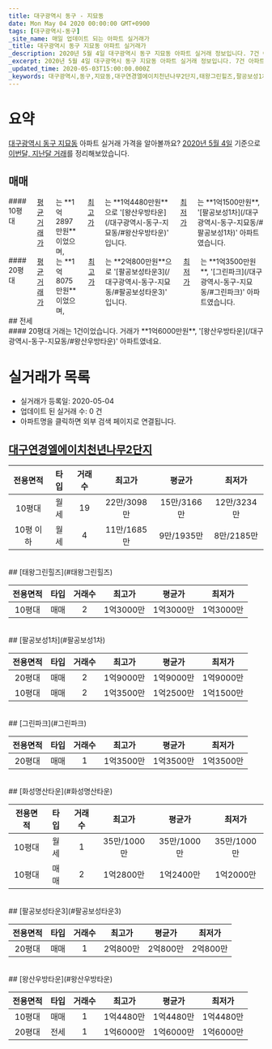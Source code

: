 ```yaml
---
title: 대구광역시 동구 - 지묘동
date: Mon May 04 2020 00:00:00 GMT+0900
tags: [대구광역시-동구]
_site_name: 매일 업데이트 되는 아파트 실거래가
_title: 대구광역시 동구 지묘동 아파트 실거래가
_description: 2020년 5월 4일 대구광역시 동구 지묘동 아파트 실거래 정보입니다. 7건 아파트 정보가 있습니다.
_excerpt: 2020년 5월 4일 대구광역시 동구 지묘동 아파트 실거래 정보입니다. 7건 아파트 정보가 있습니다.
_updated_time: 2020-05-03T15:00:00.000Z
_keywords: 대구광역시,동구,지묘동,대구연경엘에이치천년나무2단지,태왕그린힐즈,팔공보성1차,그린파크,화성명산타운,팔공보성타운3,왕산우방타운
---
```





# 요약
<ins>대구광역시 동구 지묘동</ins> 아파트 실거래 가격을 알아볼까요? <ins>2020년 5월 4일</ins> 기준으로 <ins>이번달, 지난달 거래</ins>를 정리해보았습니다.

## 매매
<div class="container">
<div class="six columns" markdown="1">
#### 10평대
<ins>평균 거래가</ins>는 **1억2897만원**이었으며, <ins>최고가</ins>는 **1억4480만원**으로 '[왕산우방타운](/대구광역시-동구-지묘동/#왕산우방타운)' 입니다. <ins>최저가</ins>는 **1억1500만원**, '[팔공보성1차](/대구광역시-동구-지묘동/#팔공보성1차)' 아파트였습니다.
</div>
<div class="six columns" markdown="1">
#### 20평대
<ins>평균 거래가</ins>는 **1억8075만원**이었으며, <ins>최고가</ins>는 **2억800만원**으로 '[팔공보성타운3](/대구광역시-동구-지묘동/#팔공보성타운3)' 입니다. <ins>최저가</ins>는 **1억3500만원**, '[그린파크](/대구광역시-동구-지묘동/#그린파크)' 아파트였습니다.
</div>
</div>
## 전세
<div class="container">
<div class="twelve columns" markdown="1">
#### 20평대
거래는 1건이었습니다. 거래가 **1억6000만원**, '[왕산우방타운](/대구광역시-동구-지묘동/#왕산우방타운)' 아파트였네요.
</div>
</div>



# 실거래가 목록
- 실거래가 등록일: 2020-05-04
- 업데이트 된 실거래 수: 0 건
- 아파트명을 클릭하면 외부 검색 페이지로 연결됩니다.

## [대구연경엘에이치천년나무2단지](#대구연경엘에이치천년나무2단지)

|전용면적|타입|거래수|최고가|평균가|최저가|
|:---:|:---:|:---:|:---:|:---:|:---:|
|10평대|<span class="deal-type-3">월세</span>|19|22만/3098만|15만/3166만|12만/3234만|
|10평 이하|<span class="deal-type-3">월세</span>|4|11만/1685만|9만/1935만|8만/2185만|

<br/>
## [태왕그린힐즈](#태왕그린힐즈)

|전용면적|타입|거래수|최고가|평균가|최저가|
|:---:|:---:|:---:|:---:|:---:|:---:|
|10평대|<span class="deal-type-1">매매</span>|2|1억3000만|1억3000만|1억3000만|

<br/>
## [팔공보성1차](#팔공보성1차)

|전용면적|타입|거래수|최고가|평균가|최저가|
|:---:|:---:|:---:|:---:|:---:|:---:|
|20평대|<span class="deal-type-1">매매</span>|2|1억9000만|1억9000만|1억9000만|
|10평대|<span class="deal-type-1">매매</span>|2|1억3500만|1억2500만|1억1500만|

<br/>
## [그린파크](#그린파크)

|전용면적|타입|거래수|최고가|평균가|최저가|
|:---:|:---:|:---:|:---:|:---:|:---:|
|20평대|<span class="deal-type-1">매매</span>|1|1억3500만|1억3500만|1억3500만|

<br/>
## [화성명산타운](#화성명산타운)

|전용면적|타입|거래수|최고가|평균가|최저가|
|:---:|:---:|:---:|:---:|:---:|:---:|
|10평대|<span class="deal-type-3">월세</span>|1|35만/1000만|35만/1000만|35만/1000만|
|10평대|<span class="deal-type-1">매매</span>|2|1억2800만|1억2400만|1억2000만|

<br/>
## [팔공보성타운3](#팔공보성타운3)

|전용면적|타입|거래수|최고가|평균가|최저가|
|:---:|:---:|:---:|:---:|:---:|:---:|
|20평대|<span class="deal-type-1">매매</span>|1|2억800만|2억800만|2억800만|

<br/>
## [왕산우방타운](#왕산우방타운)

|전용면적|타입|거래수|최고가|평균가|최저가|
|:---:|:---:|:---:|:---:|:---:|:---:|
|10평대|<span class="deal-type-1">매매</span>|1|1억4480만|1억4480만|1억4480만|
|20평대|<span class="deal-type-2">전세</span>|1|1억6000만|1억6000만|1억6000만|

<br/>



